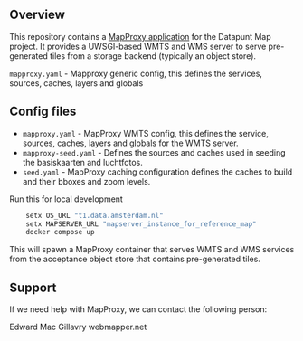 ## Overview

This repository contains a [MapProxy application](https://mapproxy.org/) for the Datapunt Map project. It provides a UWSGI-based WMTS and WMS server to serve pre-generated tiles from a storage backend (typically an object store).

`mapproxy.yaml` - Mapproxy generic config, this defines the services, sources, caches, layers and globals

## Config files

* `mapproxy.yaml` - MapProxy WMTS config, this defines the service, sources, caches, layers and globals for the WMTS server.
* `mapproxy-seed.yaml` - Defines the sources and caches used in seeding the basiskaarten and luchtfotos.
* `seed.yaml` - MapProxy caching configuration defines the caches to build and their bboxes and zoom levels.

Run this for local development

```bash
    setx OS_URL "t1.data.amsterdam.nl"
    setx MAPSERVER_URL "mapserver_instance_for_reference_map"
    docker compose up
```

This will spawn a MapProxy container that serves WMTS and WMS services from the acceptance object store that contains pre-generated tiles.

## Support

If we need help with MapProxy, we can contact the following person:

Edward Mac Gillavry
webmapper.net
